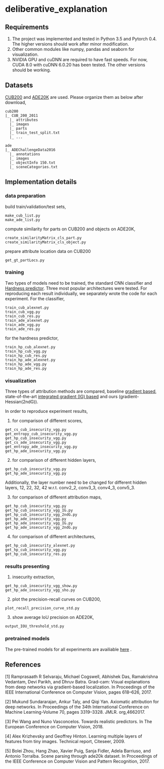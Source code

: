 # deliberative_explanation


## Requirements

1. The project was implemented and tested in Python 3.5 and Pytorch 0.4. The higher versions should work after minor modification.
2. Other common modules like numpy, pandas and seaborn for visualization.
3. NVIDIA GPU and cuDNN are required to have fast speeds. For now, CUDA 8.0 with cuDNN 6.0.20 has been tested. The other versions should be working.


## Datasets

[CUB200](http://www.vision.caltech.edu/visipedia/CUB-200-2011.html) and [ADE20K](http://sceneparsing.csail.mit.edu/) are used. Please organize them as below after download,


```
cub200
|_ CUB_200_2011
  |_ attributes
  |_ images
  |_ parts
  |_ train_test_split.txt
  |_ ...
```

```
ade
|_ ADEChallengeData2016
  |_ annotations
  |_ images
  |_ objectInfo 150.txt
  |_ sceneCategories.txt
```

## Implementation details

### data preparation

build train/validation/test sets,

```
make_cub_list.py
make_ade_list.py
```

compute similarity for parts on CUB200 and objects on ADE20K,

```
create_similarityMatrix_cls_part.py
create_similarityMatrix_cls_object.py
```

prepare attribute location data on CUB200

```
get_gt_partLocs.py
```

### training

Two types of models need to be trained, the standard CNN classifier and [Hardness predictor](http://openaccess.thecvf.com/content_ECCV_2018/html/Pei_Wang_Towards_Realistic_Predictors_ECCV_2018_paper.html). Three most popular architectures were tested. For reproducing each result individually, we separately wrote the code for each experiment. For the classifier,
```
train_cub_alexnet.py
train_cub_vgg.py
train_cub_res.py
train_ade_alexnet.py
train_ade_vgg.py
train_ade_res.py
```
for the hardness predictor,
```
train_hp_cub_alexnet.py
train_hp_cub_vgg.py
train_hp_cub_res.py
train_hp_ade_alexnet.py
train_hp_ade_vgg.py
train_hp_ade_res.py
```

### visualization

Three types of attribution methods are compared, baseline [gradient based](https://ieeexplore.ieee.org/document/8237336), state-of-the-art [integrated gradient (IG) based](https://dl.acm.org/citation.cfm?id=3306024) and ours (gradient-Hessian(2ndG)).

In order to reproduce experiment results,

1. for comparison of different scores,
```
get_cs_cub_insecurity_vgg.py
get_entropy_cub_insecurity_vgg.py
get_hp_cub_insecurity_vgg.py
get_cs_ade_insecurity_vgg.py
get_entropy_ade_insecurity_vgg.py
get_hp_ade_insecurity_vgg.py
```

2. for comparison of different hidden layers,
```
get_hp_cub_insecurity_vgg.py
get_hp_ade_insecurity_vgg.py
```
Additionally, the layer number need to be changed for different hidden layers, 12, 22, 32, 42 w.r.t. conv2_2, conv3_3, conv4_3, conv5_3.


3. for comparison of different attribution maps,
```
get_hp_cub_insecurity_vgg.py
get_hp_cub_insecurity_vgg_IG.py
get_hp_cub_insecurity_vgg_2ndG.py
get_hp_ade_insecurity_vgg.py
get_hp_ade_insecurity_vgg_IG.py
get_hp_ade_insecurity_vgg_2ndG.py
```

4. for comparison of different architectures,

```
get_hp_cub_insecurity_alexnet.py
get_hp_cub_insecurity_vgg.py
get_hp_cub_insecurity_res.py
```

### results presenting

1. insecurity extraction,
```
get_hp_cub_insecurity_vgg_show.py
get_hp_ade_insecurity_vgg_sho.py
```

2. plot the precision-recall curves on CUB200,

```
plot_recall_precision_curve_std.py
```

3. show average IoU precision on ADE20K,

```
output_IOU_threshold_std.py
```

### pretrained models

The pre-trained models for all experiments are availiable [here](https://drive.google.com/drive/folders/1EGjw-vl5CnKPss2baOh69S9gPGbu9AUk?usp=sharing) .

## References

[1] Ramprasaath R Selvaraju, Michael Cogswell, Abhishek Das, Ramakrishna Vedantam, Devi Parikh, and Dhruv Batra.  Grad-cam:  Visual explanations from deep networks via gradient-based localization.  In Proceedings of the IEEE International Conference on Computer Vision, pages 618–626, 2017.

[2] Mukund Sundararajan, Ankur Taly, and Qiqi Yan. Axiomatic attribution for deep networks. In Proceedings of the 34th International Conference on Machine Learning-Volume 70, pages 3319–3328. JMLR. org,4662017.

[3] Pei Wang and Nuno Vasconcelos. Towards realistic predictors. In The European Conference on Computer Vision, 2018.

[4] Alex Krizhevsky and Geoffrey Hinton. Learning multiple layers of features from tiny images. Technical report, Citeseer, 2009.

[5] Bolei  Zhou,  Hang  Zhao,  Xavier  Puig,  Sanja  Fidler,  Adela  Barriuso,  and  Antonio  Torralba.   Scene parsing through ade20k dataset. In Proceedings of the IEEE Conference on Computer Vision and Pattern Recognition, 2017.


